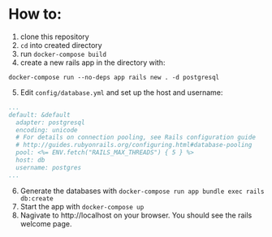 # How to: 
1. clone this repository
2. `cd` into created directory
3. run `docker-compose build`
4. create a new rails app in the directory with:
  ~~~
  docker-compose run --no-deps app rails new . -d postgresql 
  ~~~
5. Edit `config/database.yml` and set up the host and username:
  ~~~ yml
  ...
  default: &default
    adapter: postgresql
    encoding: unicode
    # For details on connection pooling, see Rails configuration guide
    # http://guides.rubyonrails.org/configuring.html#database-pooling
    pool: <%= ENV.fetch("RAILS_MAX_THREADS") { 5 } %>
    host: db
    username: postgres
  ...
  ~~~
6. Generate the databases with  `docker-compose run app bundle exec rails db:create`
7. Start the app with `docker-compose up`
8. Nagivate to http://localhost on your browser. You should see the rails welcome page.
